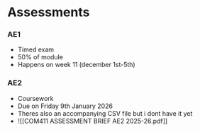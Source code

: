 
# Assessments

### AE1 
- Timed exam
- 50% of module
- Happens on week 11 (december 1st-5th)

### AE2
- Coursework
- Due on Friday 9th January 2026
- Theres also an accompanying CSV file but i dont have it yet
- ![[COM411 ASSESSMENT BRIEF AE2 2025-26.pdf]]